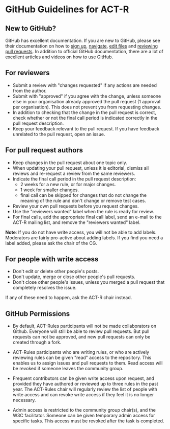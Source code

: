 # GitHub Guidelines for ACT-R

## New to GitHub?

GitHub has excellent documentation. If you are new to GitHub, please see their documentation on how to [sign up](https://help.github.com/en/github/getting-started-with-github/signing-up-for-github), [navigate](https://help.github.com/en/github/managing-files-in-a-repository/navigating-code-on-github), [edit files](https://help.github.com/en/github/managing-files-in-a-repository/editing-files-in-another-users-repository) and [reviewing pull requests](https://help.github.com/en/github/collaborating-with-issues-and-pull-requests/reviewing-changes-in-pull-requests). In addition to official GitHub documentation, there are a lot of excellent articles and videos on how to use GitHub.

## For reviewers

- Submit a review with "changes requested" if any actions are needed from the author.
- Submit with "approved" if you agree with the change, unless someone else in your organisation already approved the pull request (1 approval per organisation). This does not prevent you from requesting changes.
- In addition to checking that the change in the pull request is correct, check whether or not the final call period is indicated correctly in the pull request description.
- Keep your feedback relevant to the pull request. If you have feedback unrelated to the pull request, open an issue.

## For pull request authors

- Keep changes in the pull request about one topic only.
- When updating your pull request, unless it is editorial, dismiss all reviews and re-request a review from the same reviewers.
- Indicate the final call period in the pull request description:
  - 2 weeks for a new rule, or for major changes.
  - 1 week for smaller changes.
  - final call can be skipped for changes that do not change the meaning of the rule and don't change or remove test cases.
- Review your own pull requests before you request changes.
- Use the "reviewers wanted" label when the rule is ready for review.
- For final calls, add the appropriate final call label, send an e-mail to the ACT-R mailing list, and remove the "reviewers wanted" label.

**Note**: If you do not have write access, you will not be able to add labels. Moderators are fairly pro-active about adding labels. If you find you need a label added, please ask the chair of the CG.

## For people with write access

- Don't edit or delete other people's posts.
- Don't update, merge or close other people's pull requests.
- Don't close other people's issues, unless you merged a pull request that completely resolves the issue.

If any of these need to happen, ask the ACT-R chair instead.

## GitHub Permissions

- By default, ACT-Rules participants will not be made collaborators on Github. Everyone will still be able to review pull requests. But pull requests can not be approved, and new pull requests can only be created through a fork.

- ACT-Rules participants who are writing rules, or who are actively reviewing rules can be given "read" access to the repository. This enables us to assign issues and pull requests to them. Read access will be revoked if someone leaves the community group.

- Frequent contributors can be given write access upon request, and provided they have authored or reviewed up to three rules in the past year. The ACT-Rules chair will regularly review the list of people with write access and can revoke write access if they feel it is no longer necessary.

- Admin access is restricted to the community group chair(s), and the W3C facilitator. Someone can be given temporary admin access for specific tasks. This access must be revoked after the task is completed.
